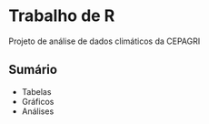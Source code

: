 # Trabalho de R  
Projeto de análise de dados climáticos da CEPAGRI

## Sumário

- Tabelas
- Gráficos
- Análises
